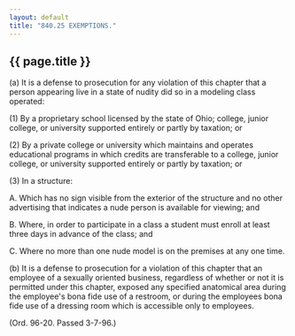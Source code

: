 ```yaml
---
layout: default 
title: "840.25 EXEMPTIONS."
---
```


{{ page.title }}
----------------

​(a) It is a defense to prosecution for any violation of this chapter
that a person appearing live in a state of nudity did so in a modeling
class operated:

​(1) By a proprietary school licensed by the state of Ohio; college,
junior college, or university supported entirely or partly by taxation;
or

​(2) By a private college or university which maintains and operates
educational programs in which credits are transferable to a college,
junior college, or university supported entirely or partly by taxation;
or

​(3) In a structure:

A. Which has no sign visible from the exterior of the structure and no
other advertising that indicates a nude person is available for viewing;
and

B. Where, in order to participate in a class a student must enroll at
least three days in advance of the class; and

C. Where no more than one nude model is on the premises at any one time.

​(b) It is a defense to prosecution for a violation of this chapter that
an employee of a sexually oriented business, regardless of whether or
not it is permitted under this chapter, exposed any specified anatomical
area during the employee's bona fide use of a restroom, or during the
employees bona fide use of a dressing room which is accessible only to
employees.

(Ord. 96-20. Passed 3-7-96.)
